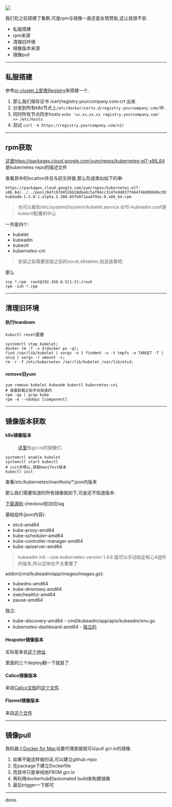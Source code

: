 ![](https://o4dyfn0ef.qnssl.com/image/2016-11-15-kube7-logo.png?imageView2/2/h/200) 

我们在之前搭建了集群,可是rpm与镜像一直还是友情赞助,这让我很不安. 

- 私服搭建
- rpm来源
- 清理旧环境 
- 镜像版本来源 
- 镜像pull  

- - - - -- 

## 私服搭建 

参考[pi-cluster上配套Registry](http://www.slahser.com/2016/09/29/pi-cluster上配套Registry/)来搭建一个. 

1. 那么我们保存证书 /cert/registry.yourcompany.com.crt 出来. 
2. 分发到所有k8s节点上`/etc/docker/certs.d/registry.yourcompany.com/`中. 
3. 同时所有节点同步hosts `echo 'xx.xx.xx.xx registry.yourcompany.com' >> /etc/hosts`
4. 测试 `curl -k https://registry.yourcompany.com/v2/`

- - - - -- 

## rpm获取 

[这里https://packages.cloud.google.com/yum/repos/kubernetes-el7-x86_64](https://packages.cloud.google.com/yum/repos/kubernetes-el7-x86_64/repodata/primary.xml)是kubernetes repo的描述文件

查看其中的location并且与前文拼接,那么形成类似如下的串: 

```shell
https://packages.cloud.google.com/yum/repos/kubernetes-el7-x86_64/../../pool/04fc07d4526b18dbe8c5af04cc314fe9d837f864748d086d6cd9382fe1028638-kubeadm-1.5.0-1.alpha.2.380.85fe0f1aadf91e.0.x86_64.rpm
``` 

> 也可以看到/etc/systemd/system/kubelet.service.d/10-kubeadm.conf是kubectl配置的中心

一共是四个: 

- kubelet
- kubeadm
- kubectl
- kubernetes-cni

> 安装之前需要安装之前的socat,ebtables,姑且放着吧. 

那么

```shell
scp *.rpm  root@192.168.6.5[1:3]:/root
rpm -ivh *.rpm
```

- - - - -- 

## 清理旧环境 

#### 执行teardown 

`kubectl reset`或者 

```shell
systemctl stop kubelet;
docker rm -f -v $(docker ps -q);
find /var/lib/kubelet | xargs -n 1 findmnt -n -t tmpfs -o TARGET -T | uniq | xargs -r umount -v;
rm -r -f /etc/kubernetes /var/lib/kubelet /var/lib/etcd;
```

#### remove旧yum  

```
yum remove kubelet kubeadm kubectl kubernetes-cni
# 或者卸载之前手动安装的 
rpm -qa | grep kube 
rpm -e --nodeps [component]
```

- - - - -- 

## 镜像版本获取   

#### k8s镜像版本 

> [这里](https://console.cloud.google.com/kubernetes/images/list?location=GLOBAL&project=google-containers)有gcr.io的镜像们. 

```
systemctl enable kubelet
systemctl start kubectl
# init并停止,获取manifest版本
kubectl init 
```

查看/etc/kubernetes/manifests/*.json内版本

那么我们需要知道的所有镜像就如下,可是还不知道版本:

[下载源码](https://github.com/kubernetes/kubernetes) checkout到对应tag

基础组件(json内容): 

- etcd-amd64
- kube-proxy-amd64
- kube-scheduler-amd64
- kube-controller-manager-amd64
- kube-apiserver-amd64

> kubeadm init --use-kubernetes-version 1.4.6 就可以手动指定核心4组件的版本,所以这块也不太重要了 

addon(cmd/kubeadm/app/images/images.go): 

- kubedns-amd64
- kube-dnsmasq-amd64
- exechealthz-amd64
- pause-amd64

独立: 

- kube-discovery-amd64 - cmd/kubeadm/app/apis/kubeadm/env.go
- kubernetes-dashboard-amd64 - [独立的](https://rawgit.com/kubernetes/dashboard/master/src/deploy/kubernetes-dashboard.yaml)  

#### Heapster镜像版本 

实际是来自[这个地址](https://github.com/kubernetes/heapster/tree/master/deploy/kube-config/influxdb) 

里面的三个deploy翻一下就是了. 

#### Calico镜像版本 

来自[Calico文档](http://docs.projectcalico.org/v1.6/getting-started/kubernetes/installation/hosted/)的[这个文件](http://docs.projectcalico.org/v1.6/getting-started/kubernetes/installation/hosted/calico.yaml). 

#### Flannel镜像版本 

来自[这个文件](https://github.com/coreos/flannel/blob/master/Documentation/kube-flannel.yml) 

- - - - -- 

## 镜像pull   

我机器上[Docker for Mac](http://www.slahser.com/2016/10/15/Docker-for-Mac若干问题修复/)设置代理直接就可以pull gcr.io的镜像. 

1. 如果不能这样做的话,可以建立github repo
2. 在package下建立Dockerfile 
3. 而其中只是单纯地FROM gcr.io
4. 再利用dockerhub的automated build来构建镜像
5. 最后trigger一下即可

- - - - -- 

done. 




